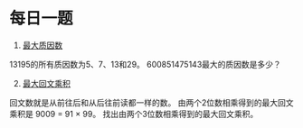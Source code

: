 # 每日一题

1. [最大质因数](MaximumPrimeFactor.java)

13195的所有质因数为5、7、13和29。 600851475143最大的质因数是多少？

2. [最大回文乘积](MaximumPalindromeProduct.java)

回文数就是从前往后和从后往前读都一样的数。
由两个2位数相乘得到的最大回文乘积是 9009 = 91 × 99。
找出由两个3位数相乘得到的最大回文乘积。
